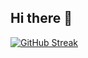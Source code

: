 ## Hi there 👋
[![GitHub Streak](https://github-readme-streak-stats.herokuapp.com?user=alvisjohnmark&theme=dark)](https://git.io/streak-stats)
<!--
**alvisjohnmark/alvisjohnmark** is a ✨ _special_ ✨ repository because its `README.md` (this file) appears on your GitHub profile.

Here are some ideas to get you started:

- 🔭 I’m currently working on ...
- 🌱 I’m currently learning ...
- 👯 I’m looking to collaborate on ...
- 🤔 I’m looking for help with ...
- 💬 Ask me about ...
- 📫 How to reach me: ...
- 😄 Pronouns: ...
- ⚡ Fun fact: ...
-->
